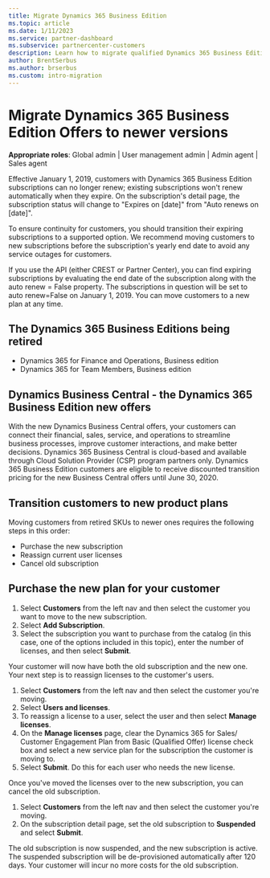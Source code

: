 ```yaml
---
title: Migrate Dynamics 365 Business Edition
ms.topic: article
ms.date: 1/11/2023
ms.service: partner-dashboard
ms.subservice: partnercenter-customers
description: Learn how to migrate qualified Dynamics 365 Business Edition offers to newer versions before they expire.
author: BrentSerbus
ms.author: brserbus
ms.custom: intro-migration
---
```


# Migrate Dynamics 365 Business Edition Offers to newer versions

**Appropriate roles**: Global admin | User management admin | Admin agent | Sales agent

Effective January 1, 2019, customers with Dynamics 365 Business Edition subscriptions can no longer renew; existing subscriptions won't renew automatically when they expire. On the subscription's detail page, the subscription status will change to "Expires on [date]" from "Auto renews on [date]".

To ensure continuity for customers, you should transition their expiring subscriptions to a supported option. We recommend moving customers to new subscriptions before the subscription's yearly end date to avoid any service outages for customers.

If you use the API (either CREST or Partner Center), you can find expiring subscriptions by evaluating the end date of the subscription along with the auto renew = False property. The subscriptions in question will be set to auto renew=False on January 1, 2019. You can move customers to a new plan at any time.

## The Dynamics 365 Business Editions being retired

- Dynamics 365 for Finance and Operations, Business edition
- Dynamics 365 for Team Members, Business edition

## Dynamics Business Central - the Dynamics 365 Business Edition new offers

With the new Dynamics Business Central offers, your customers can connect their financial, sales, service, and operations to streamline business processes, improve customer interactions, and make better decisions. Dynamics 365 Business Central is cloud-based and available through Cloud Solution Provider (CSP) program partners only.
Dynamics 365 Business Edition customers are eligible to receive discounted transition pricing for the new Business Central offers until June 30, 2020.

## Transition customers to new product plans

 Moving customers from retired SKUs to newer ones requires the following steps in this order:

- Purchase the new subscription
- Reassign current user licenses
- Cancel old subscription

## Purchase the new plan for your customer

1. Select **Customers** from the left nav and then select the customer you want to move to the new subscription.
2. Select **Add Subscription**.
3. Select the subscription you want to purchase from the catalog (in this case, one of the options included in this topic), enter the number of licenses, and then select **Submit**.

Your customer will now have both the old subscription and the new one. Your next step is to reassign licenses to the customer's users.

1. Select **Customers** from the left nav and then select the customer you're moving.
2. Select **Users and licenses**.
3. To reassign a license to a user, select the user and then select **Manage licenses**.
4. On the **Manage licenses** page, clear the Dynamics 365 for Sales/ Customer Engagement Plan from Basic (Qualified Offer) license check box and select a new service plan for the subscription the customer is moving to.
5. Select **Submit**. Do this for each user who needs the new license.

Once you've moved the licenses over to the new subscription, you can cancel the old subscription.

1. Select **Customers** from the left nav and then select the customer you're moving.
2. On the subscription detail page, set the old subscription to **Suspended** and select **Submit**.

The old subscription is now suspended, and the new subscription is active. The suspended subscription will be de-provisioned automatically after 120 days. Your customer will incur no more costs for the old subscription.
